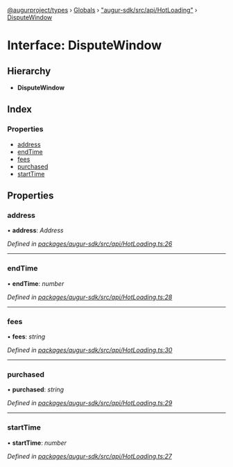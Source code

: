 [@augurproject/types](../README.md) › [Globals](../globals.md) › ["augur-sdk/src/api/HotLoading"](../modules/_augur_sdk_src_api_hotloading_.md) › [DisputeWindow](_augur_sdk_src_api_hotloading_.disputewindow.md)

# Interface: DisputeWindow

## Hierarchy

* **DisputeWindow**

## Index

### Properties

* [address](_augur_sdk_src_api_hotloading_.disputewindow.md#address)
* [endTime](_augur_sdk_src_api_hotloading_.disputewindow.md#endtime)
* [fees](_augur_sdk_src_api_hotloading_.disputewindow.md#fees)
* [purchased](_augur_sdk_src_api_hotloading_.disputewindow.md#purchased)
* [startTime](_augur_sdk_src_api_hotloading_.disputewindow.md#starttime)

## Properties

###  address

• **address**: *Address*

*Defined in [packages/augur-sdk/src/api/HotLoading.ts:26](https://github.com/AugurProject/augur/blob/88b6e76efb/packages/augur-sdk/src/api/HotLoading.ts#L26)*

___

###  endTime

• **endTime**: *number*

*Defined in [packages/augur-sdk/src/api/HotLoading.ts:28](https://github.com/AugurProject/augur/blob/88b6e76efb/packages/augur-sdk/src/api/HotLoading.ts#L28)*

___

###  fees

• **fees**: *string*

*Defined in [packages/augur-sdk/src/api/HotLoading.ts:30](https://github.com/AugurProject/augur/blob/88b6e76efb/packages/augur-sdk/src/api/HotLoading.ts#L30)*

___

###  purchased

• **purchased**: *string*

*Defined in [packages/augur-sdk/src/api/HotLoading.ts:29](https://github.com/AugurProject/augur/blob/88b6e76efb/packages/augur-sdk/src/api/HotLoading.ts#L29)*

___

###  startTime

• **startTime**: *number*

*Defined in [packages/augur-sdk/src/api/HotLoading.ts:27](https://github.com/AugurProject/augur/blob/88b6e76efb/packages/augur-sdk/src/api/HotLoading.ts#L27)*
